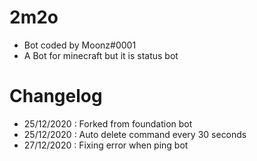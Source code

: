 # 2m2o
- Bot coded by Moonz#0001
- A Bot for minecraft but it is status bot

# Changelog
- 25/12/2020 : Forked from foundation bot
- 25/12/2020 : Auto delete command every 30 seconds
- 27/12/2020 : Fixing error when ping bot
